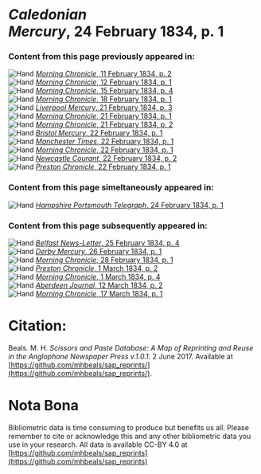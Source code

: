# *Caledonian Mercury*, 24 February 1834, p. 1  
  
### Content from this page previously appeared in:  
![Hand](http://scissorsandpaste.net/wp-content/uploads/2017/06/smallhandpointer.png) [*Morning Chronicle*, 11 February 1834, p. 2](https://mhbeals.github.io/sap_html/Morning-Chronicle/Morning-Chronicle-11-February-1834-p-2)  
![Hand](http://scissorsandpaste.net/wp-content/uploads/2017/06/smallhandpointer.png) [*Morning Chronicle*, 12 February 1834, p. 1](https://mhbeals.github.io/sap_html/Morning-Chronicle/Morning-Chronicle-12-February-1834-p-1)  
![Hand](http://scissorsandpaste.net/wp-content/uploads/2017/06/smallhandpointer.png) [*Morning Chronicle*, 15 February 1834, p. 4](https://mhbeals.github.io/sap_html/Morning-Chronicle/Morning-Chronicle-15-February-1834-p-4)  
![Hand](http://scissorsandpaste.net/wp-content/uploads/2017/06/smallhandpointer.png) [*Morning Chronicle*, 18 February 1834, p. 1](https://mhbeals.github.io/sap_html/Morning-Chronicle/Morning-Chronicle-18-February-1834-p-1)  
![Hand](http://scissorsandpaste.net/wp-content/uploads/2017/06/smallhandpointer.png) [*Liverpool Mercury*, 21 February 1834, p. 3](https://mhbeals.github.io/sap_html/Liverpool-Mercury/Liverpool-Mercury-21-February-1834-p-3)  
![Hand](http://scissorsandpaste.net/wp-content/uploads/2017/06/smallhandpointer.png) [*Morning Chronicle*, 21 February 1834, p. 1](https://mhbeals.github.io/sap_html/Morning-Chronicle/Morning-Chronicle-21-February-1834-p-1)  
![Hand](http://scissorsandpaste.net/wp-content/uploads/2017/06/smallhandpointer.png) [*Morning Chronicle*, 21 February 1834, p. 2](https://mhbeals.github.io/sap_html/Morning-Chronicle/Morning-Chronicle-21-February-1834-p-2)  
![Hand](http://scissorsandpaste.net/wp-content/uploads/2017/06/smallhandpointer.png) [*Bristol Mercury*, 22 February 1834, p. 1](https://mhbeals.github.io/sap_html/Bristol-Mercury/Bristol-Mercury-22-February-1834-p-1)  
![Hand](http://scissorsandpaste.net/wp-content/uploads/2017/06/smallhandpointer.png) [*Manchester Times*, 22 February 1834, p. 1](https://mhbeals.github.io/sap_html/Manchester-Times/Manchester-Times-22-February-1834-p-1)  
![Hand](http://scissorsandpaste.net/wp-content/uploads/2017/06/smallhandpointer.png) [*Morning Chronicle*, 22 February 1834, p. 1](https://mhbeals.github.io/sap_html/Morning-Chronicle/Morning-Chronicle-22-February-1834-p-1)  
![Hand](http://scissorsandpaste.net/wp-content/uploads/2017/06/smallhandpointer.png) [*Newcastle Courant*, 22 February 1834, p. 2](https://mhbeals.github.io/sap_html/Newcastle-Courant/Newcastle-Courant-22-February-1834-p-2)  
![Hand](http://scissorsandpaste.net/wp-content/uploads/2017/06/smallhandpointer.png) [*Preston Chronicle*, 22 February 1834, p. 1](https://mhbeals.github.io/sap_html/Preston-Chronicle/Preston-Chronicle-22-February-1834-p-1)  
  
### Content from this page simeltaneously appeared in:  
![Hand](http://scissorsandpaste.net/wp-content/uploads/2017/06/smallhandpointer.png) [*Hampshire Portsmouth Telegraph*, 24 February 1834, p. 1](https://mhbeals.github.io/sap_html/Hampshire-Portsmouth-Telegraph/Hampshire-Portsmouth-Telegraph-24-February-1834-p-1)  
  
### Content from this page subsequently appeared in:  
![Hand](http://scissorsandpaste.net/wp-content/uploads/2017/06/smallhandpointer.png) [*Belfast News-Letter*, 25 February 1834, p. 4](https://mhbeals.github.io/sap_html/Belfast-News-Letter/Belfast-News-Letter-25-February-1834-p-4)  
![Hand](http://scissorsandpaste.net/wp-content/uploads/2017/06/smallhandpointer.png) [*Derby Mercury*, 26 February 1834, p. 1](https://mhbeals.github.io/sap_html/Derby-Mercury/Derby-Mercury-26-February-1834-p-1)  
![Hand](http://scissorsandpaste.net/wp-content/uploads/2017/06/smallhandpointer.png) [*Morning Chronicle*, 28 February 1834, p. 1](https://mhbeals.github.io/sap_html/Morning-Chronicle/Morning-Chronicle-28-February-1834-p-1)  
![Hand](http://scissorsandpaste.net/wp-content/uploads/2017/06/smallhandpointer.png) [*Preston Chronicle*, 1 March 1834, p. 2](https://mhbeals.github.io/sap_html/Preston-Chronicle/Preston-Chronicle-1-March-1834-p-2)  
![Hand](http://scissorsandpaste.net/wp-content/uploads/2017/06/smallhandpointer.png) [*Morning Chronicle*, 1 March 1834, p. 4](https://mhbeals.github.io/sap_html/Morning-Chronicle/Morning-Chronicle-1-March-1834-p-4)  
![Hand](http://scissorsandpaste.net/wp-content/uploads/2017/06/smallhandpointer.png) [*Aberdeen Journal*, 12 March 1834, p. 2](https://mhbeals.github.io/sap_html/Aberdeen-Journal/Aberdeen-Journal-12-March-1834-p-2)  
![Hand](http://scissorsandpaste.net/wp-content/uploads/2017/06/smallhandpointer.png) [*Morning Chronicle*, 17 March 1834, p. 1](https://mhbeals.github.io/sap_html/Morning-Chronicle/Morning-Chronicle-17-March-1834-p-1)  


# Citation: 

Beals. M. H. *Scissors and Paste Database: A Map of Reprinting and Reuse in the Anglophone Newspaper Press v.1.0.1.* 2 June 2017. Available at [https://github.com/mhbeals/sap_reprints/](https://github.com/mhbeals/sap_reprints/). 

# Nota Bona

Bibliometric data is time consuming to produce but benefits us all. Please remember to cite or acknowledge this and any other bibliometric data you use in your research. All data is available CC-BY 4.0 at [https://github.com/mhbeals/sap_reprints](https://github.com/mhbeals/sap_reprints)